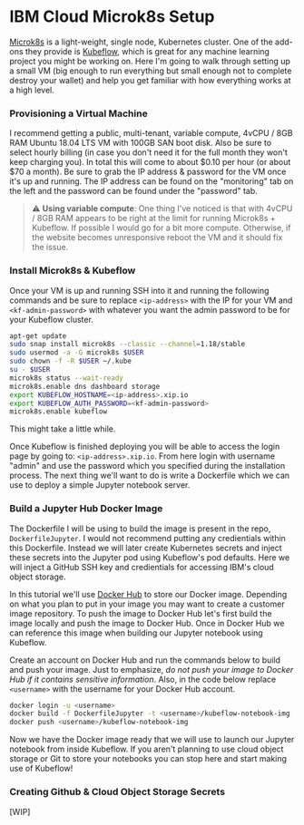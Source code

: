 # IBM Cloud Microk8s Setup

[Microk8s](https://microk8s.io/) is a light-weight, single node, Kubernetes cluster. One of the add-ons they provide is [Kubeflow](https://www.kubeflow.org/), which is great for any machine learning project you might be working on. Here I'm going to walk through setting up a small VM (big enough to run everything but small enough not to complete destroy your wallet) and help you get familiar with how everything works at a high level.

### Provisioning a Virtual Machine

I recommend getting a public, multi-tenant, variable compute, 4vCPU / 8GB RAM Ubuntu 18.04 LTS VM with 100GB SAN boot disk. Also be sure to select hourly billing (in case you don't need it for the full month they won't keep charging you). In total this will come to about $0.10 per hour (or about $70 a month). Be sure to grab the IP address & password for the VM once it's up and running. The IP address can be found on the "monitoring" tab on the left and the password can be found under the "password" tab.

> :warning: **Using variable compute**: One thing I've noticed is that with 4vCPU / 8GB RAM appears to be right at the limit for running Microk8s + Kubeflow. If possible I would go for a bit more compute. Otherwise, if the website becomes unresponsive reboot the VM and it should fix the issue.

### Install Microk8s & Kubeflow

Once your VM is up and running SSH into it and running the following commands and be sure to replace `<ip-address>` with the IP for your VM and `<kf-admin-password>` with whatever you want the admin password to be for your Kubeflow cluster.

```sh
apt-get update
sudo snap install microk8s --classic --channel=1.18/stable
sudo usermod -a -G microk8s $USER
sudo chown -f -R $USER ~/.kube
su - $USER
microk8s status --wait-ready
microk8s.enable dns dashboard storage
export KUBEFLOW_HOSTNAME=<ip-address>.xip.io
export KUBEFLOW_AUTH_PASSWORD=<kf-admin-password>
microk8s.enable kubeflow
```

This might take a little while.

Once Kubeflow is finished deploying you will be able to access the login page by going to: `<ip-address>.xip.io`. From here login with username "admin" and use the password which you specified during the installation process. The next thing we'll want to do is write a Dockerfile which we can use to deploy a simple Jupyter notebook server.

### Build a Jupyter Hub Docker Image

The Dockerfile I will be using to build the image is present in the repo, `DockerfileJupyter`. I would not recommend putting any credientials within this Dockerfile. Instead we will later create Kubernetes secrets and inject these secrets into the Jupyter pod using Kubeflow's pod defaults. Here we will inject a GitHub SSH key and credientials for accessing IBM's cloud object storage.

In this tutorial we'll use [Docker Hub](https://hub.docker.com/) to store our Docker image. Depending on what you plan to put in your image you may want to create a customer image repository. To push the image to Docker Hub let's first build the image locally and push the image to Docker Hub. Once in Docker Hub we can reference this image when building our Jupyter notebook using Kubeflow.

Create an account on Docker Hub and run the commands below to build and push your image. Just to emphasize, _do not push your image to Docker Hub if it contains sensitive information_. Also, in the code below replace `<username>` with the username for your Docker Hub account.

```sh
docker login -u <username>
docker build -f DockerfileJupyter -t <username>/kubeflow-notebook-img
docker push <username>/kubeflow-notebook-img
```

Now we have the Docker image ready that we will use to launch our Jupyter notebook from inside Kubeflow. If you aren't planning to use cloud object storage or Git to store your notebooks you can stop here and start making use of Kubeflow!

### Creating Github & Cloud Object Storage Secrets

[WIP]
